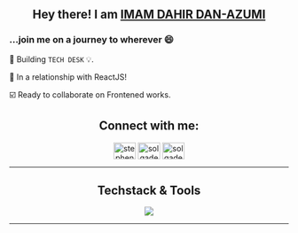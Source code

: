
## <p align = "center"> Hey there! I am [IMAM DAHIR DAN-AZUMI](imamddahir.vercel.app)
<p>
  
### ...join me on a journey to wherever 😄 

🔭 Building `TECH DESK` 💡. 

💬 In a relationship with ReactJS! 

☑️ Ready to collaborate on Frontened works.

<div align="center">
<h2>Connect with me:</h2>
<p align="center">
<a href="https://twitter.com/eimaam_d" target="blank"><img align="center" src="https://raw.githubusercontent.com/rahuldkjain/github-profile-readme-generator/master/src/images/icons/Social/twitter.svg" alt="stephen_olgade" height="30" width="40" /></a>
<a href="https://linkedin.com/in/eimaam" target="blank"><img align="center" src="https://raw.githubusercontent.com/rahuldkjain/github-profile-readme-generator/master/src/images/icons/Social/linked-in-alt.svg" alt="solgade" height="30" width="40" /></a>
<a href="https://fb.com/eimaam.d" target="blank"><img align="center" src="https://raw.githubusercontent.com/rahuldkjain/github-profile-readme-generator/master/src/images/icons/Social/facebook.svg" alt="solgade" height="30" width="40" /></a>
</p>
</div>

<hr>

<div align="center">
    <h2>Techstack & Tools</h2>
    <img src="https://skillicons.dev/icons?i=js,react,html,css,ts,firebase,tailwind,nextjs,scss,redux,git,bootstrap">
</div>

<hr>

